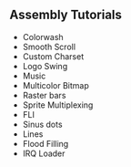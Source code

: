 ## Assembly Tutorials

- Colorwash
- Smooth Scroll
- Custom Charset
- Logo Swing
- Music
- Multicolor Bitmap
- Raster bars
- Sprite Multiplexing
- FLI
- Sinus dots
- Lines
- Flood Filling
- IRQ Loader

